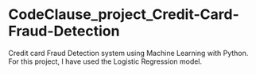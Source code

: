 # CodeClause_project_Credit-Card-Fraud-Detection
Credit card Fraud Detection system using Machine Learning with Python. For this project, I have used the Logistic Regression model.
